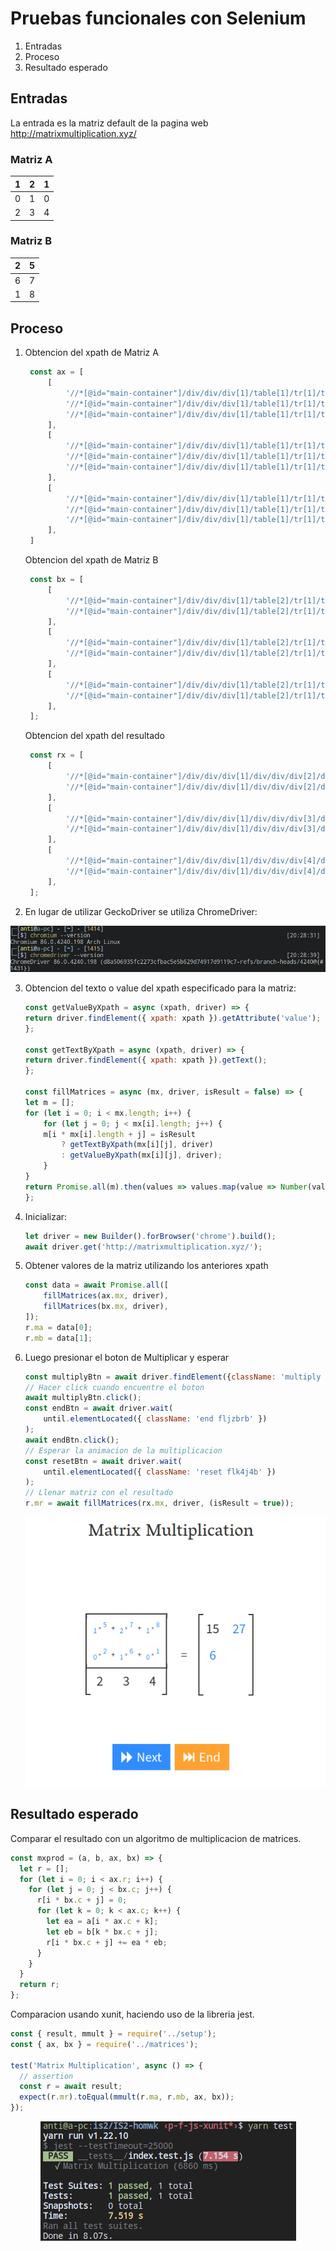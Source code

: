 # Pruebas funcionales con Selenium

1. Entradas
2. Proceso
3. Resultado esperado

## Entradas

La entrada es la matriz default de la pagina web <link>http://matrixmultiplication.xyz/</link>

### Matriz A

| 1 | 2 | 1 |
|---|---|---|
| 0 | 1 | 0 |
| 2 | 3 | 4 |


### Matriz B

| 2 | 5 |
|---|---|
| 6 | 7 |
| 1 | 8 |


## Proceso

1. Obtencion del xpath de Matriz A
   ```javascript
    const ax = [
        [
            '//*[@id="main-container"]/div/div/div[1]/table[1]/tr[1]/td[2]/div/div[2]/div[1]/input',
            '//*[@id="main-container"]/div/div/div[1]/table[1]/tr[1]/td[2]/div/div[2]/div[2]/input',
            '//*[@id="main-container"]/div/div/div[1]/table[1]/tr[1]/td[2]/div/div[2]/div[3]/input',
        ],
        [
            '//*[@id="main-container"]/div/div/div[1]/table[1]/tr[1]/td[2]/div/div[3]/div[1]/input',
            '//*[@id="main-container"]/div/div/div[1]/table[1]/tr[1]/td[2]/div/div[3]/div[2]/input',
            '//*[@id="main-container"]/div/div/div[1]/table[1]/tr[1]/td[2]/div/div[3]/div[3]/input',
        ],
        [
            '//*[@id="main-container"]/div/div/div[1]/table[1]/tr[1]/td[2]/div/div[4]/div[1]/input',
            '//*[@id="main-container"]/div/div/div[1]/table[1]/tr[1]/td[2]/div/div[4]/div[2]/input',
            '//*[@id="main-container"]/div/div/div[1]/table[1]/tr[1]/td[2]/div/div[4]/div[3]/input',
        ],
    ]
   ```
   Obtencion del xpath de Matriz B
   ```javascript
    const bx = [
        [
            '//*[@id="main-container"]/div/div/div[1]/table[2]/tr[1]/td[1]/div/div[2]/div[1]/input',
            '//*[@id="main-container"]/div/div/div[1]/table[2]/tr[1]/td[1]/div/div[2]/div[2]/input',
        ],
        [
            '//*[@id="main-container"]/div/div/div[1]/table[2]/tr[1]/td[1]/div/div[3]/div[1]/input',
            '//*[@id="main-container"]/div/div/div[1]/table[2]/tr[1]/td[1]/div/div[3]/div[2]/input',
        ],
        [
            '//*[@id="main-container"]/div/div/div[1]/table[2]/tr[1]/td[1]/div/div[4]/div[1]/input',
            '//*[@id="main-container"]/div/div/div[1]/table[2]/tr[1]/td[1]/div/div[4]/div[2]/input',
        ],
    ];
   ```
   Obtencion del xpath del resultado
   ```javascript
    const rx = [
        [
            '//*[@id="main-container"]/div/div/div[1]/div/div/div[2]/div[1]/span',
            '//*[@id="main-container"]/div/div/div[1]/div/div/div[2]/div[2]/span',
        ],
        [
            '//*[@id="main-container"]/div/div/div[1]/div/div/div[3]/div[1]/span',
            '//*[@id="main-container"]/div/div/div[1]/div/div/div[3]/div[2]/span',
        ],
        [
            '//*[@id="main-container"]/div/div/div[1]/div/div/div[4]/div[1]/span',
            '//*[@id="main-container"]/div/div/div[1]/div/div/div[4]/div[2]/span',
        ],
    ];
   ```
2. En lugar de utilizar GeckoDriver se utiliza ChromeDriver:
<!-- ![chrome-driver](img/chrome-version.png) -->
<div style="text:align:center"><img src="img/chrome-version.png"/></div>

3. Obtencion del texto o value del xpath especificado para la matriz:
    ```js
    const getValueByXpath = async (xpath, driver) => {
    return driver.findElement({ xpath: xpath }).getAttribute('value');
    };

    const getTextByXpath = async (xpath, driver) => {
    return driver.findElement({ xpath: xpath }).getText();
    };

    const fillMatrices = async (mx, driver, isResult = false) => {
    let m = [];
    for (let i = 0; i < mx.length; i++) {
        for (let j = 0; j < mx[i].length; j++) {
        m[i * mx[i].length + j] = isResult
            ? getTextByXpath(mx[i][j], driver)
            : getValueByXpath(mx[i][j], driver);
        }
    }
    return Promise.all(m).then(values => values.map(value => Number(value)));
    };
    ```

4. Inicializar:
   ```js
   let driver = new Builder().forBrowser('chrome').build();
   await driver.get('http://matrixmultiplication.xyz/');
   ```

5. Obtener valores de la matriz utilizando los anteriores xpath
    ```js
    const data = await Promise.all([
        fillMatrices(ax.mx, driver),
        fillMatrices(bx.mx, driver),
    ]);
    r.ma = data[0];
    r.mb = data[1];
    ```

6. Luego presionar el boton de Multiplicar y esperar
    ```js
    const multiplyBtn = await driver.findElement({className: 'multiply flk4j4b'});
    // Hacer click cuando encuentre el boton
    await multiplyBtn.click();
    const endBtn = await driver.wait(
        until.elementLocated({ className: 'end fljzbrb' })
    );
    await endBtn.click();
    // Esperar la animacion de la multiplicacion
    const resetBtn = await driver.wait(
        until.elementLocated({ className: 'reset flk4j4b' })
    );
    // Llenar matriz con el resultado
    r.mr = await fillMatrices(rx.mx, driver, (isResult = true));
    ```
    <div style="text-align:center"><img src="img/animation.png" /></div>
## Resultado esperado

Comparar el resultado con un algoritmo de multiplicacion de matrices.

```js
const mxprod = (a, b, ax, bx) => {
  let r = [];
  for (let i = 0; i < ax.r; i++) {
    for (let j = 0; j < bx.c; j++) {
      r[i * bx.c + j] = 0;
      for (let k = 0; k < ax.c; k++) {
        let ea = a[i * ax.c + k];
        let eb = b[k * bx.c + j];
        r[i * bx.c + j] += ea * eb;
      }
    }
  }
  return r;
};
```

Comparacion usando xunit, haciendo uso de la libreria jest.
```js
const { result, mmult } = require('../setup');
const { ax, bx } = require('../matrices');

test('Matrix Multiplication', async () => {
  // assertion
  const r = await result;
  expect(r.mr).toEqual(mmult(r.ma, r.mb, ax, bx));
});
```
<div style="text-align:center"><img src="img/test.png"/></div>